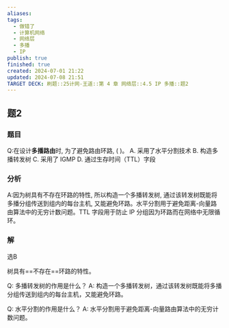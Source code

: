 ```yaml
---
aliases: 
tags:
  - 做错了
  - 计算机网络
  - 网络层
  - 多播
  - IP
publish: true
finished: true
created: 2024-07-01 21:22
updated: 2024-07-08 21:51
TARGET DECK: 刷题::25计网-王道::第 4 章 网络层::4.5 IP 多播::题2
---
```


## 题2
### 题目
Q:在设计**多播路由**时, 为了避免路由环路, ( )。
A. 采用了水平分割技术
B. 构造多播转发树
C. 采用了 IGMP
D. 通过生存时间（TTL）字段
### 分析
A:因为树具有不存在环路的特性, 所以构造一个多播转发树, 通过该转发树既能将多播分组传送到组内的每台主机, 又能避免环路。水平分割用于避免距离-向量路由算法中的无穷计数问题。TTL 字段用于防止 IP 分组因为环路而在网络中无限循环。
### 解
选B
<!--ID: 1720450245443-->



树具有==不存在==环路的特性。
<!--ID: 1720450245436-->



Q: 多播转发树的作用是什么？
A: 构造一个多播转发树，通过该转发树既能将多播分组传送到组内的每台主机，又能避免环路。
<!--ID: 1720450245448-->



Q: 水平分割的作用是什么？
A: 水平分割用于避免距离-向量路由算法中的无穷计数问题。
<!--ID: 1720450245455-->



